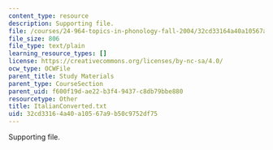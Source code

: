 ```yaml
---
content_type: resource
description: Supporting file.
file: /courses/24-964-topics-in-phonology-fall-2004/32cd33164a40a10567a9b50c9752df75_ItalianConverted.txt
file_size: 806
file_type: text/plain
learning_resource_types: []
license: https://creativecommons.org/licenses/by-nc-sa/4.0/
ocw_type: OCWFile
parent_title: Study Materials
parent_type: CourseSection
parent_uid: f600f19d-ae22-b3f4-9437-c8db79bbe880
resourcetype: Other
title: ItalianConverted.txt
uid: 32cd3316-4a40-a105-67a9-b50c9752df75
---
```

Supporting file.
